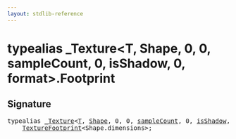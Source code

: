 ```yaml
---
layout: stdlib-reference
---
```


# typealias \_Texture\<T, Shape, 0, 0, sampleCount, 0, isShadow, 0, format\>\.Footprint

## Signature

<pre>
<span class='code_keyword'>typealias</span> <a href="/stdlib-reference/types/Texture/index" class="code_type">_Texture</a>&lt;<a href="/stdlib-reference/types/Texture/index#typeparam-T" class="code_type">T</a>, <a href="/stdlib-reference/types/Texture/index#typeparam-Shape" class="code_type">Shape</a>, 0, 0, <a href="/stdlib-reference/types/Texture/index#typeparam-sampleCount" class="code_var">sampleCount</a>, 0, <a href="/stdlib-reference/types/Texture/index#typeparam-isShadow" class="code_var">isShadow</a>, 0, <a href="/stdlib-reference/types/Texture/index#typeparam-format" class="code_var">format</a>&gt;.<a href="/stdlib-reference/types/Texture/Footprint" class="code_type">Footprint</a> = 
    <a href="/stdlib-reference/types/TextureFootprint/index" class="code_type">TextureFootprint</a>&lt;Shape.dimensions&gt;;
</pre>

